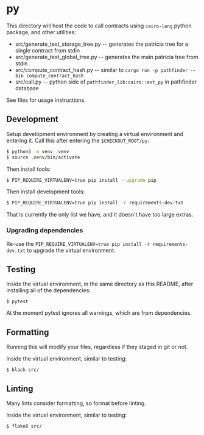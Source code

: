 # py

This directory will host the code to call contracts using `cairo-lang` python package, and other utilities:

- src/generate_test_storage_tree.py -- generates the patricia tree for a single contract from stdin
- src/generate_test_global_tree.py -- generates the main patricia tree from stdin
- src/compute_contract_hash.py -- similar to `cargo run -p pathfinder --bin compute_contract_hash`
- src/call.py -- python side of `pathfinder_lib:cairo::ext_py` in pathfinder database

See files for usage instructions.

## Development

Setup development environment by creating a virtual environment and entering it.
Call this after entering the `$CHECKOUT_ROOT/py`:

```bash
$ python3 -m venv .venv
$ source .venv/bin/activate
```

Then install tools:

```bash
$ PIP_REQUIRE_VIRTUALENV=true pip install --upgrade pip
```

Then install development tools:

```bash
$ PIP_REQUIRE_VIRTUALENV=true pip install -r requirements-dev.txt
```

That is currently the only list we have, and it doesn't have too large extras.

### Upgrading dependencies

Re-use the `PIP_REQUIRE_VIRTUALENV=true pip install -r requirements-dev.txt` to upgrade the virtual environment.

## Testing

Inside the virtual environment, in the same directory as this README, after installing all of the dependencies:

```
$ pytest
```

At the moment pytest ignores all warnings, which are from dependencies.

## Formatting

Running this will modify your files, regardless if they staged in git or not.

Inside the virtual environment, similar to testing:

```
$ black src/
```

## Linting

Many lints consider formatting, so format before linting.

Inside the virtual environment, similar to testing:

```
$ flake8 src/
```

